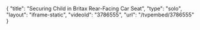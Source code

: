{
    "title": "Securing Child in Britax Rear-Facing Car Seat",
    "type": "solo",
    "layout": "iframe-static",
    "videoId": "3786555",
    "url": "\/tvpembed\/3786555"
}